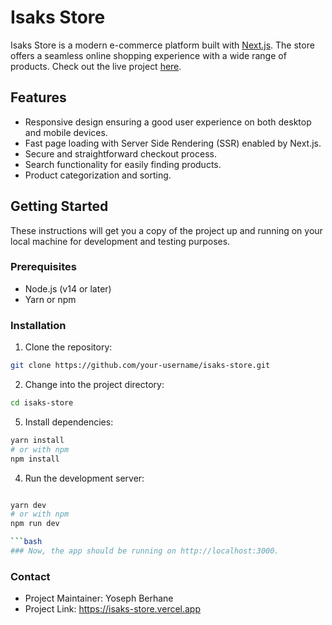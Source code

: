 # Isaks Store

Isaks Store is a modern e-commerce platform built with [Next.js](https://nextjs.org/). The store offers a seamless online shopping experience with a wide range of products. Check out the live project [here](https://isaks-store.vercel.app/).

## Features

- Responsive design ensuring a good user experience on both desktop and mobile devices.
- Fast page loading with Server Side Rendering (SSR) enabled by Next.js.
- Secure and straightforward checkout process.
- Search functionality for easily finding products.
- Product categorization and sorting.

## Getting Started

These instructions will get you a copy of the project up and running on your local machine for development and testing purposes.

### Prerequisites

- Node.js (v14 or later)
- Yarn or npm

### Installation

1. Clone the repository:

```bash
git clone https://github.com/your-username/isaks-store.git

```

2. Change into the project directory:

```bash
cd isaks-store

```

5. Install dependencies:

```bash
yarn install
# or with npm
npm install

```

4. Run the development server:

```bash

yarn dev
# or with npm
npm run dev

```bash
### Now, the app should be running on http://localhost:3000.

```

### Contact

- Project Maintainer: Yoseph Berhane
- Project Link: <https://isaks-store.vercel.app>
